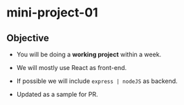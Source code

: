 # mini-project-01  

## Objective

- You will be doing a **working project** within a week.
- We will mostly use React as front-end.
- If possible we will include `express | nodeJS` as backend.

- Updated as a sample for PR.